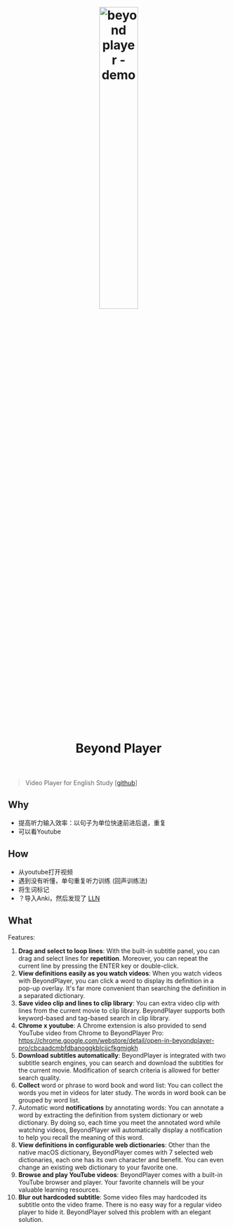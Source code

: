 <h1 align="center">
<br>
	<a href="https://circleapps.co/">
  <img src="https://i.imgur.com/35nLEYk.jpg" alt="beyond player - demo" width=42%">
  </a>
  <br><br>
Beyond Player
  <br><br>
</h1>


> Video Player for English Study [[github](https://circleapps.co/)]

## Why 

* 提高听力输入效率：以句子为单位快速前进后退，重复
* 可以看Youtube

## How

* 从youtube打开视频
* 遇到没有听懂，单句重复听力训练 (回声训练法)
* 将生词标记
* ？导入Anki，然后发现了 [LLN](https://languagelearningwithnetflix.com/)

## What

Features: 

1. **Drag and select to loop lines**: With the built-in subtitle panel, you can drag and select lines for **repetition**. Moreover, you can repeat the current line by pressing the ENTER key or double-click.
1. **View definitions easily as you watch videos**: When you watch videos with BeyondPlayer, you can click a word to display its definition in a pop-up overlay. It's far more convenient than searching the definition in a separated dictionary.
1. **Save video clip and lines to clip library**: You can extra video clip with lines from the current movie to clip library. BeyondPlayer supports both keyword-based and tag-based search in clip library.
1. **Chrome x youtube**: A Chrome extension is also provided to send YouTube video from Chrome to BeyondPlayer Pro: https://chrome.google.com/webstore/detail/open-in-beyondplayer-pro/cbcaadcmbfdbanoggkblcjjcfkgmigkh
1. **Download subtitles automatically**: BeyondPlayer is integrated with two subtitle search engines, you can search and download the subtitles for the current movie. Modification of search criteria is allowed for better search quality.
1. **Collect** word or phrase to word book and word list: You can collect the words you met in videos for later study. The words in word book can be grouped by word list.
1. Automatic word **notifications** by annotating words: You can annotate a word by extracting the definition from system dictionary or web dictionary. By doing so, each time you meet the annotated word while watching videos, BeyondPlayer will automatically display a notification to help you recall the meaning of this word.
1. **View definitions in configurable web dictionaries**: Other than the native macOS dictionary, BeyondPlayer comes with 7 selected web dictionaries, each one has its own character and benefit. You can even change an existing web dictionary to your favorite one.
1. **Browse and play YouTube videos**: BeyondPlayer comes with a built-in YouTube browser and player. Your favorite channels will be your valuable learning resources.
1. **Blur out hardcoded subtitle**: Some video files may hardcoded its subtitle onto the video frame. There is no easy way for a regular video player to hide it. BeyondPlayer solved this problem with an elegant solution.